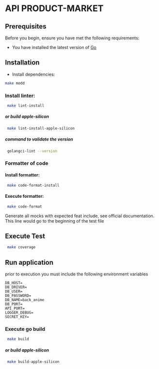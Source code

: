 # API PRODUCT-MARKET

## Prerequisites

Before you begin, ensure you have met the following requirements:
* You have installed the latest version of [Go](https://go.dev/dl/)

## Installation

* Install dependencies:
```bash
make modd
```

### Install linter:
```bash
 make lint-install
```
##### or build apple-silicon
```bash
 make lint-install-apple-silicon
```

##### command to validate the version
```bash
 golangci-lint --version
```

### Formatter of code
#### Install formatter:
```bash
 make code-format-install
```
#### Execute formatter:
```bash
 make code-format
```

Generate all mocks with expected feat include, see official documentation. This line would go to the beginning of the test file

## Execute Test
```bash
 make coverage
```

## Run application

prior to execution you must include the following environment variables
```
DB_HOST=
DB_DRIVER=
DB_USER=
DB_PASSWORD=
DB_NAME=back_anime
DB_PORT=
API_PORT=
LOGGER_DEBUG=
SECRET_KEY=
```

### Execute go build
```bash
 make build
```

##### or build apple-silicon
```bash
 make build-apple-silicon
```
